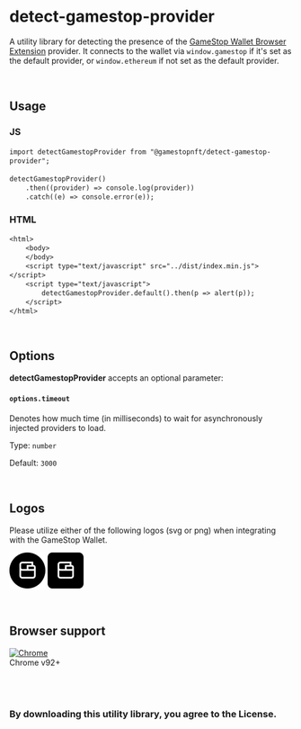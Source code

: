 # detect-gamestop-provider

A utility library for detecting the presence of the [GameStop Wallet Browser Extension](https://wallet.gamestop.com/wallets) provider. It connects to the wallet via ```window.gamestop``` if it's set as the default provider, or ```window.ethereum``` if not set as the default provider.

&nbsp;&nbsp;&nbsp;
## Usage
### JS
    import detectGamestopProvider from "@gamestopnft/detect-gamestop-provider";

    detectGamestopProvider()
        .then((provider) => console.log(provider))
        .catch((e) => console.error(e));

### HTML
    <html>
        <body>
        </body>
        <script type="text/javascript" src="../dist/index.min.js"></script>
        <script type="text/javascript">
            detectGamestopProvider.default().then(p => alert(p));
        </script>
    </html>


&nbsp;&nbsp;&nbsp;
## Options
**detectGamestopProvider** accepts an optional parameter:

#### `options.timeout`

Denotes how much time (in milliseconds) to wait for asynchronously injected providers to load.

Type: `number`

Default: `3000`

&nbsp;&nbsp;&nbsp;
## Logos

Please utilize either of the following logos (svg or png) when integrating with the GameStop Wallet.

<img src="./public/gamestop_logo_circle.svg" alt="GameStop Logo Circle" width="64" height="64"/>
<img src="./public/gamestop_logo_square.svg" alt="GameStop Logo Square" width="64" height="64"/>

&nbsp;&nbsp;&nbsp;
## Browser support


[<img src="https://raw.githubusercontent.com/alrra/browser-logos/master/src/chrome/chrome_48x48.png" alt="Chrome" width="24px" height="24px" />](http://gotbahn.github.io/browsers-support-badges/)<br>Chrome v92+
<br>
<br>
<br>
<br>

### By downloading this utility library, you agree to the License.